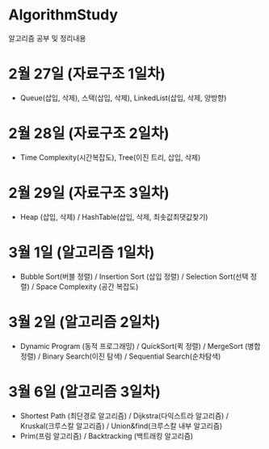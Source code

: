 # AlgorithmStudy
알고리즘 공부 및 정리내용

# 2월 27일 (자료구조 1일차)
- Queue(삽입, 삭제), 스택(삽입, 삭제), LinkedList(삽입, 삭제, 양방향)

# 2월 28일 (자료구조 2일차)
- Time Complexity(시간복잡도), Tree(이진 트리, 삽입, 삭제)

# 2월 29일 (자료구조 3일차)
- Heap (삽입, 삭제) / HashTable(삽입, 삭제, 최솟값최댓값찾기)

# 3월 1일 (알고리즘 1일차)
- Bubble Sort(버블 정렬) / Insertion Sort (삽입 정렬) / Selection Sort(선택 정렬) / Space Complexity (공간 복잡도) 

# 3월 2일 (알고리즘 2일차)
- Dynamic Program (동적 프로그래밍) / QuickSort(퀵 정렬) / MergeSort (병합 정렬) / Binary Search(이진 탐색) / Sequential Search(순차탐색)

# 3월 6일 (알고리즘 3일차)
- Shortest Path (최단경로 알고리즘) / Dijkstra(다익스트라 알고리즘) / Kruskal(크루스칼 알고리즘) / Union&find(크루스칼 내부 알고리즘) 
- Prim(프림 알고리즘) / Backtracking (백트래킹 알고리즘)
